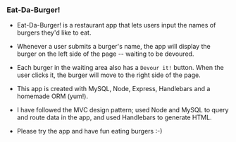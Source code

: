 ### Eat-Da-Burger!

* Eat-Da-Burger! is a restaurant app that lets users input the names of burgers they'd like to eat.

* Whenever a user submits a burger's name, the app will display the burger on the left side of the page -- waiting to be devoured.

* Each burger in the waiting area also has a `Devour it!` button. When the user clicks it, the burger will move to the right side of the page.

* This app is created with MySQL, Node, Express, Handlebars and a homemade ORM (yum!).

* I have followed the MVC design pattern; used Node and MySQL to query and route data in the app, and used Handlebars to generate HTML.

* Please try the app and have fun eating burgers :-)